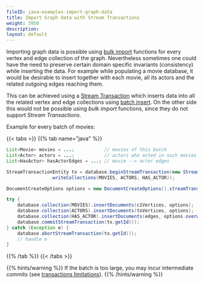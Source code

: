 ```yaml
---
fileID: java-examples-import-graph-data
title: Import Graph data with Stream Transactions
weight: 3950
description: 
layout: default
---
```

Importing graph data is possible using
[bulk import](http://arangodb.github.io/arangodb-java-driver/latest/com/arangodb/ArangoCollection.html#importDocuments-java.util.Collection-com.arangodb.model.DocumentImportOptions-)
functions for every
vertex and edge collection of the graph. Nevertheless sometimes one could have
the need to preserve certain domain specific invariants (consistency) while
inserting the data. For example while populating a movie database, it would be
desirable to insert together with each movie, all its actors and the related
outgoing edges reaching them.

This can be achieved using a
[Stream Transaction](http://arangodb.github.io/arangodb-java-driver/latest/com/arangodb/ArangoDatabase.html#beginStreamTransaction-com.arangodb.model.StreamTransactionOptions-)
which inserts data into all the related vertex and edge collections using
[batch insert](http://arangodb.github.io/arangodb-java-driver/latest/com/arangodb/ArangoCollection.html#insertDocuments-java.util.Collection-com.arangodb.model.DocumentCreateOptions-).
On the other side this would not be possible using _bulk import_ functions,
since they do not support _Stream Transactions_.

Example for every batch of movies:

{{< tabs >}}
{{% tab name="java" %}}
```java
List<Movie> movies = ...;           // movies of this batch
List<Actor> actors = ...;           // actors who acted in such movies 
List<HasActor> hasActorEdges = ...; // movie --> actor edges

StreamTransactionEntity tx = database.beginStreamTransaction(new StreamTransactionOptions()
                .writeCollections(MOVIES, ACTORS, HAS_ACTOR));

DocumentCreateOptions options = new DocumentCreateOptions().streamTransactionId(tx.getId());

try {
    database.collection(MOVIES).insertDocuments(c1Vertices, options);
    database.collection(ACTORS).insertDocuments(toVertices, options);
    database.collection(HAS_ACTOR).insertDocuments(edges, options.overwrite(true));
    database.commitStreamTransaction(tx.getId());
} catch (Exception e) {
    database.abortStreamTransaction(tx.getId());
    // handle e
}
```
{{% /tab %}}
{{< /tabs >}}

{{% hints/warning %}}
If the batch is too large, you may incur intermediate commits (see
[transactions limitations](../../../transactions/transactions-limitations#rocksdb-storage-engine)).
{{% /hints/warning %}}
